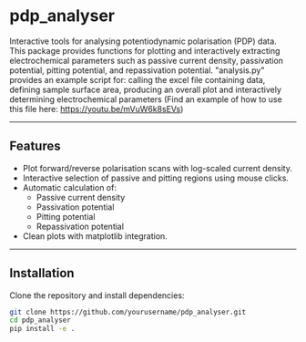 # pdp_analyser

Interactive tools for analysing potentiodynamic polarisation (PDP) data.  
This package provides functions for plotting and interactively extracting electrochemical parameters such as passive current density, passivation potential, pitting potential, and repassivation potential.
"analysis.py" provides an example script for: calling the excel file containing data, defining sample surface area, producing an overall plot and interactively determining electrochemical parameters (Find an example of how to use this file here: https://youtu.be/mVuW6k8sEVs)

---

## Features
- Plot forward/reverse polarisation scans with log-scaled current density.
- Interactive selection of passive and pitting regions using mouse clicks.
- Automatic calculation of:
  - Passive current density
  - Passivation potential
  - Pitting potential
  - Repassivation potential
- Clean plots with matplotlib integration.

---

## Installation

Clone the repository and install dependencies:

```bash
git clone https://github.com/yourusername/pdp_analyser.git
cd pdp_analyser
pip install -e .
